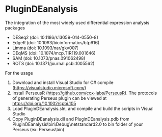# PluginDEanalysis

The integration of the most widely used differential expression analysis packages

- DESeq2 (doi: 10.1186/s13059-014-0550-8)
- EdgeR (doi: 10.1093/bioinformatics/btp616)
- Limma (doi: 10.1093/nar/gkv007)
- DEqMS (doi: 10.1074/mcp.TIR119.001646)
- SAM (doi: 10.1073/pnas.091062498)
- ROTS (doi: 10.1371/journal.pcbi.1005562)

For the usage

1. Download and install Visual Studio for C# compile (https://visualstudio.microsoft.com/)
2. Install PerseusR (https://github.com/cox-labs/PerseusR). The protocols of generating Perseus plugin can be viewed at https://doi.org/10.1002/cpbi.105
3. Load PluginDEanalysis.sln, and compile and build the scripts in Visual Studio
4. Copy PluginDEanalysis.dll and PluginDEanalysis.pdb from PluginDEanalysis\bin\Debug\netstandard2.0 to bin folder of your Perseus (ex: Perseus\bin)
